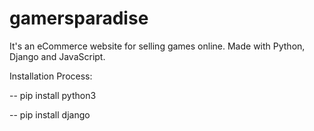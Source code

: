 # gamersparadise
It's an eCommerce website for selling games online. Made with Python, Django and JavaScript.


Installation Process:

-- pip install python3

-- pip install django

